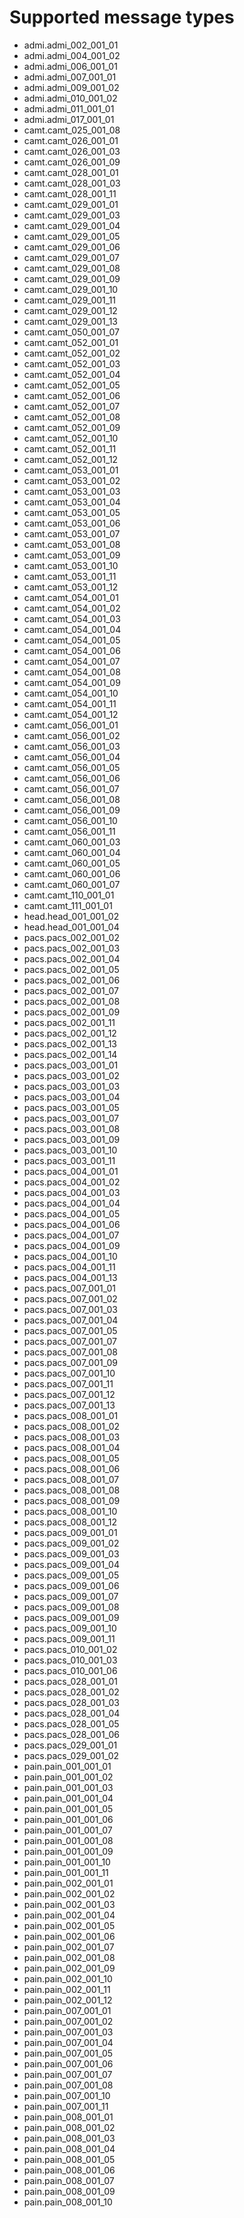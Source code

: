 # Supported message types
- admi.admi_002_001_01
- admi.admi_004_001_02
- admi.admi_006_001_01
- admi.admi_007_001_01
- admi.admi_009_001_02
- admi.admi_010_001_02
- admi.admi_011_001_01
- admi.admi_017_001_01
- camt.camt_025_001_08
- camt.camt_026_001_01
- camt.camt_026_001_03
- camt.camt_026_001_09
- camt.camt_028_001_01
- camt.camt_028_001_03
- camt.camt_028_001_11
- camt.camt_029_001_01
- camt.camt_029_001_03
- camt.camt_029_001_04
- camt.camt_029_001_05
- camt.camt_029_001_06
- camt.camt_029_001_07
- camt.camt_029_001_08
- camt.camt_029_001_09
- camt.camt_029_001_10
- camt.camt_029_001_11
- camt.camt_029_001_12
- camt.camt_029_001_13
- camt.camt_050_001_07
- camt.camt_052_001_01
- camt.camt_052_001_02
- camt.camt_052_001_03
- camt.camt_052_001_04
- camt.camt_052_001_05
- camt.camt_052_001_06
- camt.camt_052_001_07
- camt.camt_052_001_08
- camt.camt_052_001_09
- camt.camt_052_001_10
- camt.camt_052_001_11
- camt.camt_052_001_12
- camt.camt_053_001_01
- camt.camt_053_001_02
- camt.camt_053_001_03
- camt.camt_053_001_04
- camt.camt_053_001_05
- camt.camt_053_001_06
- camt.camt_053_001_07
- camt.camt_053_001_08
- camt.camt_053_001_09
- camt.camt_053_001_10
- camt.camt_053_001_11
- camt.camt_053_001_12
- camt.camt_054_001_01
- camt.camt_054_001_02
- camt.camt_054_001_03
- camt.camt_054_001_04
- camt.camt_054_001_05
- camt.camt_054_001_06
- camt.camt_054_001_07
- camt.camt_054_001_08
- camt.camt_054_001_09
- camt.camt_054_001_10
- camt.camt_054_001_11
- camt.camt_054_001_12
- camt.camt_056_001_01
- camt.camt_056_001_02
- camt.camt_056_001_03
- camt.camt_056_001_04
- camt.camt_056_001_05
- camt.camt_056_001_06
- camt.camt_056_001_07
- camt.camt_056_001_08
- camt.camt_056_001_09
- camt.camt_056_001_10
- camt.camt_056_001_11
- camt.camt_060_001_03
- camt.camt_060_001_04
- camt.camt_060_001_05
- camt.camt_060_001_06
- camt.camt_060_001_07
- camt.camt_110_001_01
- camt.camt_111_001_01
- head.head_001_001_02
- head.head_001_001_04
- pacs.pacs_002_001_02
- pacs.pacs_002_001_03
- pacs.pacs_002_001_04
- pacs.pacs_002_001_05
- pacs.pacs_002_001_06
- pacs.pacs_002_001_07
- pacs.pacs_002_001_08
- pacs.pacs_002_001_09
- pacs.pacs_002_001_11
- pacs.pacs_002_001_12
- pacs.pacs_002_001_13
- pacs.pacs_002_001_14
- pacs.pacs_003_001_01
- pacs.pacs_003_001_02
- pacs.pacs_003_001_03
- pacs.pacs_003_001_04
- pacs.pacs_003_001_05
- pacs.pacs_003_001_07
- pacs.pacs_003_001_08
- pacs.pacs_003_001_09
- pacs.pacs_003_001_10
- pacs.pacs_003_001_11
- pacs.pacs_004_001_01
- pacs.pacs_004_001_02
- pacs.pacs_004_001_03
- pacs.pacs_004_001_04
- pacs.pacs_004_001_05
- pacs.pacs_004_001_06
- pacs.pacs_004_001_07
- pacs.pacs_004_001_09
- pacs.pacs_004_001_10
- pacs.pacs_004_001_11
- pacs.pacs_004_001_13
- pacs.pacs_007_001_01
- pacs.pacs_007_001_02
- pacs.pacs_007_001_03
- pacs.pacs_007_001_04
- pacs.pacs_007_001_05
- pacs.pacs_007_001_07
- pacs.pacs_007_001_08
- pacs.pacs_007_001_09
- pacs.pacs_007_001_10
- pacs.pacs_007_001_11
- pacs.pacs_007_001_12
- pacs.pacs_007_001_13
- pacs.pacs_008_001_01
- pacs.pacs_008_001_02
- pacs.pacs_008_001_03
- pacs.pacs_008_001_04
- pacs.pacs_008_001_05
- pacs.pacs_008_001_06
- pacs.pacs_008_001_07
- pacs.pacs_008_001_08
- pacs.pacs_008_001_09
- pacs.pacs_008_001_10
- pacs.pacs_008_001_12
- pacs.pacs_009_001_01
- pacs.pacs_009_001_02
- pacs.pacs_009_001_03
- pacs.pacs_009_001_04
- pacs.pacs_009_001_05
- pacs.pacs_009_001_06
- pacs.pacs_009_001_07
- pacs.pacs_009_001_08
- pacs.pacs_009_001_09
- pacs.pacs_009_001_10
- pacs.pacs_009_001_11
- pacs.pacs_010_001_02
- pacs.pacs_010_001_03
- pacs.pacs_010_001_06
- pacs.pacs_028_001_01
- pacs.pacs_028_001_02
- pacs.pacs_028_001_03
- pacs.pacs_028_001_04
- pacs.pacs_028_001_05
- pacs.pacs_028_001_06
- pacs.pacs_029_001_01
- pacs.pacs_029_001_02
- pain.pain_001_001_01
- pain.pain_001_001_02
- pain.pain_001_001_03
- pain.pain_001_001_04
- pain.pain_001_001_05
- pain.pain_001_001_06
- pain.pain_001_001_07
- pain.pain_001_001_08
- pain.pain_001_001_09
- pain.pain_001_001_10
- pain.pain_001_001_11
- pain.pain_002_001_01
- pain.pain_002_001_02
- pain.pain_002_001_03
- pain.pain_002_001_04
- pain.pain_002_001_05
- pain.pain_002_001_06
- pain.pain_002_001_07
- pain.pain_002_001_08
- pain.pain_002_001_09
- pain.pain_002_001_10
- pain.pain_002_001_11
- pain.pain_002_001_12
- pain.pain_007_001_01
- pain.pain_007_001_02
- pain.pain_007_001_03
- pain.pain_007_001_04
- pain.pain_007_001_05
- pain.pain_007_001_06
- pain.pain_007_001_07
- pain.pain_007_001_08
- pain.pain_007_001_10
- pain.pain_007_001_11
- pain.pain_008_001_01
- pain.pain_008_001_02
- pain.pain_008_001_03
- pain.pain_008_001_04
- pain.pain_008_001_05
- pain.pain_008_001_06
- pain.pain_008_001_07
- pain.pain_008_001_09
- pain.pain_008_001_10
